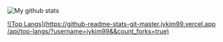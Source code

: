 ![My github stats](https://github-readme-stats.vercel.app/api?username=jykim99&count_private=true&&show_icons=true&&theme=radical&&hide=stars,contribs,prs,issues,contribs&&locale=kr)

[![Top Langs](https://github-readme-stats-git-master.jykim99.vercel.app
/api/top-langs/?username=jykim99&&count_forks=true)](https://github.com/anuraghazra/github-readme-stats)
